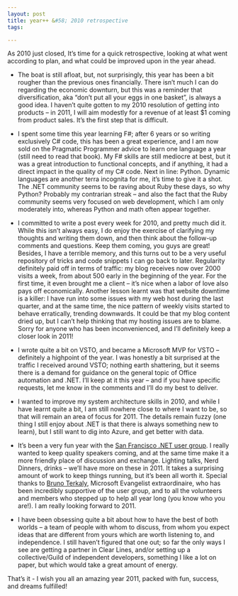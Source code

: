 ```yaml
---
layout: post
title: year++ &#58; 2010 retrospective
tags:

---
```

As 2010 just closed, It’s time for a quick retrospective, looking at what went according to plan, and what could be improved upon in the year ahead.     

* The boat is still afloat, but, not surprisingly, this year has been a bit rougher than the previous ones financially. There isn’t much I can do regarding the economic downturn, but this was a reminder that diversification, aka “don’t put all your eggs in one basket”, is always a good idea. I haven’t quite gotten to my 2010 resolution of getting into products – in 2011, I will aim modestly for a revenue of at least $1 coming from product sales. It’s the first step that is difficult.    

* I spent some time this year learning F#; after 6 years or so writing exclusively C# code, this has been a great experience, and I am now sold on the Pragmatic Programmer advice to learn one language a year (still need to read that book). My F# skills are still mediocre at best, but it was a great introduction to functional concepts, and if anything, it had a direct impact in the quality of my C# code. Next in line: Python. Dynamic languages are another terra incognita for me, it’s time to give it a shot. The .NET community seems to be raving about Ruby these days, so why Python? Probably my contrarian streak – and also the fact that the Ruby community seems very focused on web development, which I am only moderately into, whereas Python and math often appear together.     

* I committed to write a post every week for 2010, and pretty much did it. While this isn’t always easy, I do enjoy the exercise of clarifying my thoughts and writing them down, and then think about the follow-up comments and questions. Keep them coming, you guys are great! Besides, I have a terrible memory, and this turns out to be a very useful repository of tricks and code snippets I can go back to later. Regularity definitely paid off in terms of traffic: my blog receives now over 2000 visits a week, from about 500 early in the beginning of the year. For the first time, it even brought me a client – it’s nice when a labor of love also pays off economically. Another lesson learnt was that website downtime is a killer: I have run into some issues with my web host during the last quarter, and at the same time, the nice pattern of weekly visits started to behave erratically, trending downwards. It could be that my blog content dried up, but I can’t help thinking that my hosting issues are to blame. Sorry for anyone who has been inconvenienced, and I’ll definitely keep a closer look in 2011!    

* I wrote quite a bit on VSTO, and became a Microsoft MVP for VSTO – definitely a highpoint of the year. I was honestly a bit surprised at the traffic I received around VSTO; nothing earth shattering, but it seems there is a demand for guidance on the general topic of Office automation and .NET. I’ll keep at it this year – and if you have specific requests, let me know in the comments and I’ll do my best to deliver.    

* I wanted to improve my system architecture skills in 2010, and while I have learnt quite a bit, I am still nowhere close to where I want to be, so that will remain an area of focus for 2011. The details remain fuzzy (one thing I still enjoy about .NET is that there is always something new to learn), but I still want to dig into Azure, and get better with data.     
* It’s been a very fun year with the [San Francisco .NET user group](http://baynetug.org). I really wanted to keep quality speakers coming, and at the same time make it a more friendly place of discussion and exchange. Lighting talks, Nerd Dinners, drinks – we’ll have more on these in 2011. It takes a surprising amount of work to keep things running, but it’s been all worth it. Special thanks to [Bruno Terkaly](http://www.brunoterkaly.com/), Microsoft Evangelist extraordinaire, who has been incredibly supportive of the user group, and to all the volunteers and members who stepped up to help all year long (you know who you are!). I am really looking forward to 2011.    

* I have been obsessing quite a bit about how to have the best of both worlds – a team of people with whom to discuss, from whom you expect ideas that are different from yours which are worth listening to, and independence. I still haven’t figured that one out; so far the only ways I see are getting a partner in Clear Lines, and/or setting up a collective/Guild of independent developers, something I like a lot on paper, but which would take a great amount of energy.   

That’s it - I wish you all an amazing year 2011, packed with fun, success, and dreams fulfilled!
